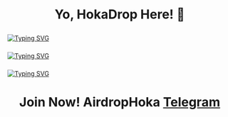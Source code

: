 <h1 align="center" class="heading-element" dir="auto">Yo, HokaDrop Here! 👋
  <p dir="auto">

###
[![Typing SVG](https://readme-typing-svg.demolab.com?font=Fira+Code&pause=1000&width=435&lines=%F0%9F%9A%80+Penggemar+Crypto)](https://git.io/typing-svg)
###
[![Typing SVG](https://readme-typing-svg.demolab.com?font=Fira+Code&pause=1000&width=435&lines=Tidak+Punya+Pekerjaan)](https://git.io/typing-svg)
###
[![Typing SVG](https://readme-typing-svg.demolab.com?font=Fira+Code&pause=1000&width=435&lines=Hanya+Mencari+Airdrop)](https://git.io/typing-svg)

<h1 align="center" class="heading-element" dir="auto"> <strong>Join Now!</strong></summary> AirdropHoka <a href="https://t.me/AirdropInsiderID">Telegram</a>  </br>
